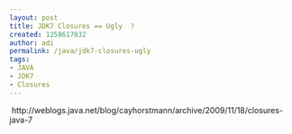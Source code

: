 ```yaml
---
layout: post
title: JDK7 Closures == Ugly  ?
created: 1258617032
author: adi
permalink: /java/jdk7-closures-ugly
tags:
- JAVA
- JDK7
- Closures
---
```

<p>&nbsp;http://weblogs.java.net/blog/cayhorstmann/archive/2009/11/18/closures-java-7</p>
